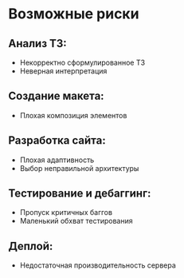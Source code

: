 # Возможные риски

## Анализ ТЗ:
* Некорректно сформулированное ТЗ
* Неверная интерпретация

## Создание макета:
* Плохая композиция элементов

## Разработка сайта:
* Плохая адаптивность
* Выбор неправильной архитектуры

## Тестирование и дебаггинг:
* Пропуск критичных баггов
* Маленький обхват тестирования

## Деплой:
* Недостаточная производительность сервера
